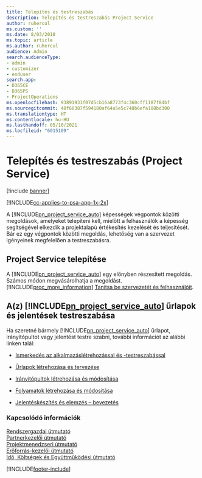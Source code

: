 ```yaml
---
title: Telepítés és testreszabás
description: Telepítés és testreszabás Project Service
author: ruhercul
ms.custom: ''
ms.date: 8/03/2018
ms.topic: article
ms.author: ruhercul
audience: Admin
search.audienceType:
- admin
- customizer
- enduser
search.app:
- D365CE
- D365PS
- ProjectOperations
ms.openlocfilehash: 93891931f07d5cb16a8773f4c360cff1187f8dbf
ms.sourcegitcommit: 40f68387f594180af64a5e5c748b6efa188bd300
ms.translationtype: HT
ms.contentlocale: hu-HU
ms.lasthandoff: 05/10/2021
ms.locfileid: "6015109"
---
```

# <a name="install-and-customize-project-service"></a>Telepítés és testreszabás (Project Service)

[!include [banner](../includes/psa-now-project-operations.md)]

[!INCLUDE[cc-applies-to-psa-app-1x-2x](../includes/cc-applies-to-psa-app-1x-2x.md)]

A [!INCLUDE[pn_project_service_auto](../includes/pn-project-service-auto.md)] képességek végpontok közötti megoldások, amelyeket telepíteni kell, mielőtt a felhasználók a képesség segítségével elkezdik a projektalapú értékesítés kezelését és teljesítését. Bár ez egy végpontok közötti megoldás, lehetőség van a szervezet igényeinek megfelelően a testreszabásra.  
<!-- TODO: I expect to find the information on how to get and install this here. Please find that and add it here. Same for Project Service.--> 
  
## <a name="install-project-service"></a>Project Service telepítése  
 A [!INCLUDE[pn_project_service_auto](../includes/pn-project-service-auto.md)] egy előnyben részesített megoldás. Számos módon megvásárolhatja a megoldást. [!INCLUDE[proc_more_information](../includes/proc-more-information.md)] [Tanítsa be szervezetét és felhasználóit](/dynamics365/customerengagement/on-premises/admin/onboard-your-organization-and-users-to-dynamics-365-online).  
  
## <a name="customize-pn_project_service_auto-forms-and-reports"></a>A(z) [!INCLUDE[pn_project_service_auto](../includes/pn-project-service-auto.md)] űrlapok és jelentések testreszabása  
 Ha szeretné bármely [!INCLUDE[pn_project_service_auto](../includes/pn-project-service-auto.md)] űrlapot, irányítópultot vagy jelentést testre szabni, további információt az alábbi linken talál:  
  
- [Ismerkedés az alkalmazáslétrehozással és -testreszabással](/dynamics365/customerengagement/on-premises/customize/getting-started-customization)  
  
- [Űrlapok létrehozása és tervezése](/dynamics365/customerengagement/on-premises/customize/create-design-forms)  
  
- [Irányítópultok létrehozása és módosítása](/dynamics365/customerengagement/on-premises/customize/create-edit-dashboards)  
  
- [Folyamatok létrehozása és módosítása](/dynamics365/customerengagement/on-premises/customize/guide-staff-through-common-tasks-processes)  
  
- [Jelentéskészítés és elemzés – bevezetés](/dynamics365/customerengagement/on-premises/analytics/reporting-analytics-with-dynamics-365)  
  
### <a name="see-also"></a>Kapcsolódó információk  
 [Rendszergazdai útmutató](../psa/admin-guide.md)   
 [Partnerkezelői útmutató](../psa/account-manager-guide.md)   
 [Projektmenedzseri útmutató](../psa/project-manager-guide.md)   
 [Erőforrás-kezelői útmutató](../psa/resource-manager-guide.md)   
 [Idő, Költségek és Együttműködési útmutató](../psa/time-expense-collaboration-guide.md)


[!INCLUDE[footer-include](../includes/footer-banner.md)]
